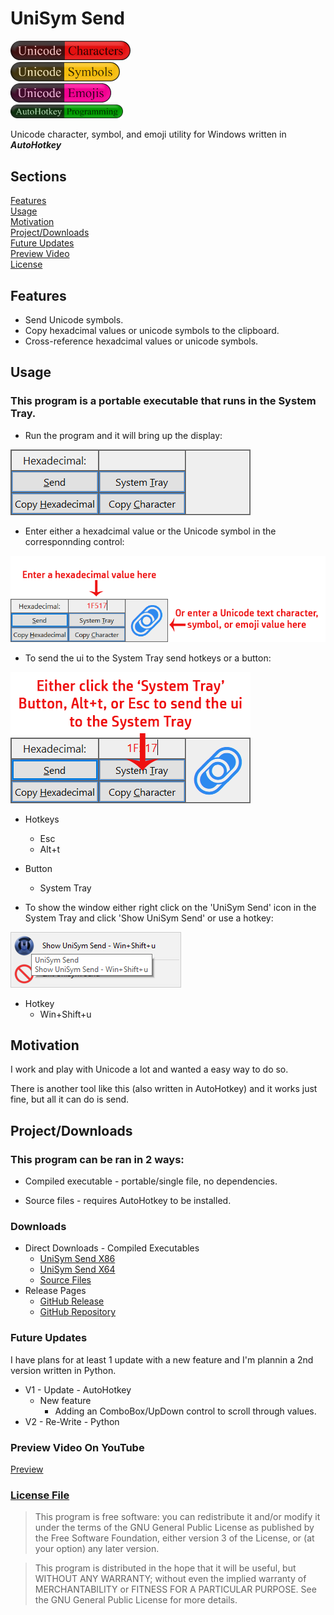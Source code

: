 # UniSym Send

<div style="padding: 0;">
<img src="./images/buc.png" width="192" /><br>
<img src="./images/bus.png" width="175" /><br>
<img src="./images/bue.png" width="161" /><br>
<img src="./images/bap.png" width="180" /><br>
</div>

Unicode character, symbol, and emoji utility for Windows written in ***AutoHotkey***

## Sections

[Features](#features)<br>
[Usage](#usage)<br>
[Motivation](#motivation)<br>
[Project/Downloads](#downloads)<br>
[Future Updates](#updates)<br>
[Preview Video](#video)<br>
[License](#license)

## Features <a name="features"></a>

- Send Unicode symbols.
- Copy hexadcimal values or unicode symbols to the clipboard.
- Cross-reference hexadcimal values or unicode symbols.

## Usage <a name="usage"></a>

### This program is a portable executable that runs in the System Tray. 

- Run the program and it will bring up the display:

![UI](./images/ui.png)

- Enter either a hexadcimal value or the Unicode symbol in the corresponnding control:

![UI Where](./images/ui_where.png)

- To send the ui to the System Tray send hotkeys or a button:

![UI Tray](./images/ui_tray.png)

  - Hotkeys
    - Esc
    - Alt+t
  - Button
    - System Tray

- To show the window either right click on the 'UniSym Send' icon in the System Tray and click 'Show UniSym Send' or use a hotkey:

![UI Tray 2](./images/ui_tray2.png)

  - Hotkey
    - Win+Shift+u

## Motivation <a name="motivation"></a>

I work and play with Unicode a lot and wanted a easy way to do so.

There is another tool like this (also written in AutoHotkey) and it works just fine, but all it can do is send.

## Project/Downloads <a name="downloads"></a>

### This program can be ran in 2 ways:


- Compiled executable - portable/single file, no dependencies.

- Source files - requires AutoHotkey to be installed.

### Downloads

- Direct Downloads - Compiled Executables
  - [UniSym Send X86](https://github.com/Lateralus138/UniSym-Send/releases/download/1.5.4.20/UniSymSend_x86.exe)
  - [UniSym Send X64](https://github.com/Lateralus138/UniSym-Send/releases/download/1.5.4.20/UniSymSend_x64.exe)
  - [Source Files](https://github.com/Lateralus138/UniSym-Send/archive/1.5.4.20.zip)
- Release Pages
  - [GitHub Release](https://github.com/Lateralus138/UniSym-Send/releases/)
  - [GitHub Repository](https://github.com/Lateralus138/UniSym-Send/)

### Future Updates <a name="updates"></a>

I have plans for at least 1 update with a new feature and I'm plannin a 2nd version written in Python.

  - V1 - Update - AutoHotkey
    - New feature
      - Adding an ComboBox/UpDown control to scroll through values.
  - V2 - Re-Write - Python

### Preview Video On YouTube <a name="video"></a>

[Preview](https://youtu.be/aG6kG4aaI9Q)

### [License File](LICENSE) <a name="license"></a>


>This program is free software: you can redistribute it and/or modify it under the terms of the GNU General Public License as published by the Free Software Foundation, either version 3 of the License, or (at your option) any later version.

>This program is distributed in the hope that it will be useful, but WITHOUT ANY WARRANTY; without even the implied warranty of MERCHANTABILITY or FITNESS FOR A PARTICULAR PURPOSE.  See the GNU General Public License for more details.

